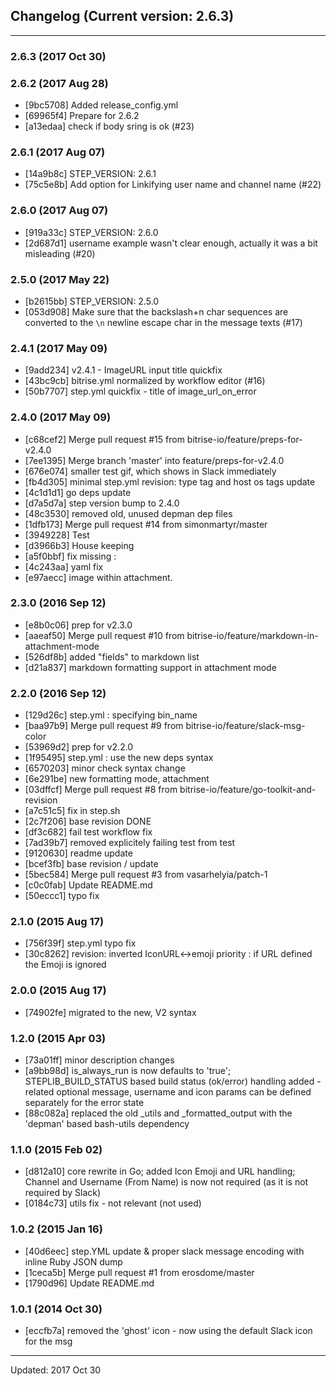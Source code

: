 ## Changelog (Current version: 2.6.3)

-----------------

### 2.6.3 (2017 Oct 30)


### 2.6.2 (2017 Aug 28)

* [9bc5708] Added release_config.yml
* [69965f4] Prepare for 2.6.2
* [a13edaa] check if body sring is ok (#23)

### 2.6.1 (2017 Aug 07)

* [14a9b8c] STEP_VERSION: 2.6.1
* [75c5e8b] Add option for Linkifying user name and channel name (#22)

### 2.6.0 (2017 Aug 07)

* [919a33c] STEP_VERSION: 2.6.0
* [2d687d1] username example wasn't clear enough, actually it was a bit misleading (#20)

### 2.5.0 (2017 May 22)

* [b2615bb] STEP_VERSION: 2.5.0
* [053d908] Make sure that the backslash+n char sequences are converted to the `\n` newline escape char in the message texts (#17)

### 2.4.1 (2017 May 09)

* [9add234] v2.4.1 - ImageURL input title quickfix
* [43bc9cb] bitrise.yml normalized by workflow editor (#16)
* [50b7707] step.yml quickfix - title of image_url_on_error

### 2.4.0 (2017 May 09)

* [c68cef2] Merge pull request #15 from bitrise-io/feature/preps-for-v2.4.0
* [7ee1395] Merge branch 'master' into feature/preps-for-v2.4.0
* [676e074] smaller test gif, which shows in Slack immediately
* [fb4d305] minimal step.yml revision: type tag and host os tags update
* [4c1d1d1] go deps update
* [d7a5d7a] step version bump to 2.4.0
* [48c3530] removed old, unused depman dep files
* [1dfb173] Merge pull request #14 from simonmartyr/master
* [3949228] Test
* [d3966b3] House keeping
* [a5f0bbf] fix missing :
* [4c243aa] yaml fix
* [e97aecc] image within attachment.

### 2.3.0 (2016 Sep 12)

* [e8b0c06] prep for v2.3.0
* [aaeaf50] Merge pull request #10 from bitrise-io/feature/markdown-in-attachment-mode
* [526df8b] added "fields" to markdown list
* [d21a837] markdown formatting support in attachment mode

### 2.2.0 (2016 Sep 12)

* [129d26c] step.yml : specifying bin_name
* [baa97b9] Merge pull request #9 from bitrise-io/feature/slack-msg-color
* [53969d2] prep for v2.2.0
* [1f95495] step.yml : use the new deps syntax
* [6570203] minor check syntax change
* [6e291be] new formatting mode, attachment
* [03dffcf] Merge pull request #8 from bitrise-io/feature/go-toolkit-and-revision
* [a7c51c5] fix in step.sh
* [2c7f206] base revision DONE
* [df3c682] fail test workflow fix
* [7ad39b7] removed explicitely failing test from test
* [9120630] readme update
* [bcef3fb] base revision / update
* [5bec584] Merge pull request #3 from vasarhelyia/patch-1
* [c0c0fab] Update README.md
* [50eccc1] typo fix

### 2.1.0 (2015 Aug 17)

* [756f39f] step.yml typo fix
* [30c8262] revision: inverted IconURL<->emoji priority : if URL defined the Emoji is ignored

### 2.0.0 (2015 Aug 17)

* [74902fe] migrated to the new, V2 syntax

### 1.2.0 (2015 Apr 03)

* [73a01ff] minor description changes
* [a9bb98d] is_always_run is now defaults to 'true'; STEPLIB_BUILD_STATUS based build status (ok/error) handling added - related optional message, username and icon params can be defined separately for the error state
* [88c082a] replaced the old _utils and _formatted_output with the 'depman' based bash-utils dependency

### 1.1.0 (2015 Feb 02)

* [d812a10] core rewrite in Go; added Icon Emoji and URL handling; Channel and Username (From Name) is now not required (as it is not required by Slack)
* [0184c73] utils fix - not relevant (not used)

### 1.0.2 (2015 Jan 16)

* [40d6eec] step.YML update & proper slack message encoding with inline Ruby JSON dump
* [1ceca5b] Merge pull request #1 from erosdome/master
* [1790d96] Update README.md

### 1.0.1 (2014 Oct 30)

* [eccfb7a] removed the 'ghost' icon - now using the default Slack icon for the msg

-----------------

Updated: 2017 Oct 30